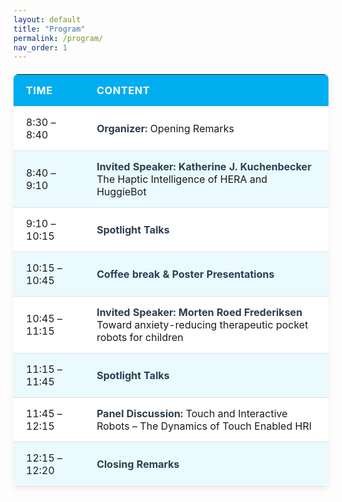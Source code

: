 ```yaml
---
layout: default
title: "Program"
permalink: /program/
nav_order: 1
---
```


<style>
    /*
     * Important Note for Jekyll:
     * If your Jekyll theme or main CSS already defines styles for basic HTML elements
     * like `body`, `table`, `th`, `td`, etc., some of these styles might conflict.
     * You might need to adjust or remove conflicting styles here, or use more
     * specific CSS selectors if necessary (e.g., `.table-container table { ... }`).
     *
     * The `body` styles are commented out as they are typically defined by the main page.
     * Uncomment or adapt them if you need them specifically for this table's context.
     */

    /* body {
        font-family: 'Segoe UI', Tahoma, Geneva, Verdana, sans-serif;
        margin: 20px;
        background-color: #f4f7f6;
        color: #333;
    } */

    .table-container {
        overflow-x: auto;
        margin: 20px 0; /* Adjust margin as needed for embedding */
        box-shadow: 0 4px 8px rgba(201, 65, 65, 0.1);
        border-radius: 8px;
        background-color: #fff;
    }

    .table-container table {
        width: 100%;
        border-collapse: collapse;
        margin: 0;
    }

    .table-container th, .table-container td {
        padding: 15px 20px;
        text-align: left;
        border-bottom: 1px solid #e0e0e0;
    }

    .table-container th {
        background-color: rgb(0, 174, 239); /* A pleasant red */
        color: white;
        font-weight: bold;
        text-transform: uppercase;
        letter-spacing: 0.05em;
    }

    .table-container tr:nth-child(even) {
        background-color:rgb(234, 250, 255); /* Light red for even rows */
    }

    .table-container tr:hover {
        background-color: #eef;
        transition: background-color 0.5s ease;
    }

    td strong {
        color: #2c3e50;
    }

    /* Responsive adjustments */
    @media screen and (max-width: 600px) {
        table, thead, tbody, th, td, tr {
            display: block;
        }

        thead tr {
            position: absolute;
            top: -9999px;
            left: -9999px;
        }

        tr {
            border: 1px solid #ccc;
            margin-bottom: 10px;
            border-radius: 5px;
        }

        td {
            border: none;
            border-bottom: 1px solid #eee;
            position: relative;
            padding-left: 50%;
            text-align: right;
        }

        td:before {
            content: attr(data-label);
            position: absolute;
            left: 0;
            width: 45%;
            padding-left: 15px;
            font-weight: bold;
            text-align: left;
            white-space: nowrap;
        }
    }
</style>

<div class="table-container">
    <table>
        <thead>
            <tr>
                <th>Time</th>
                <th>Content</th>
            </tr>
        </thead>
        <tbody>
            <tr>
                <td data-label="Time">8:30 – 8:40</td>
                <td data-label="Content"><strong>Organizer:</strong> Opening Remarks</td>
            </tr>
            <tr>
                <td data-label="Time">8:40 – 9:10</td>
                <td data-label="Content"><strong>Invited Speaker: Katherine J. Kuchenbecker</strong><br>The Haptic Intelligence of HERA and HuggieBot</td>
            </tr>
            <tr>
                <td data-label="Time">9:10 – 10:15</td>
                <td data-label="Content"><strong>Spotlight Talks</strong></td>
            </tr>
            <tr>
                <td data-label="Time">10:15 – 10:45</td>
                <td data-label="Content"><strong>Coffee break & Poster Presentations</strong></td>
            </tr>
            <tr>
                <td data-label="Time">10:45 – 11:15</td>
                <td data-label="Content"><strong>Invited Speaker: Morten Roed Frederiksen</strong><br>Toward anxiety-reducing therapeutic pocket robots for children</td>
            </tr>
            <tr>
                <td data-label="Time">11:15 – 11:45</td>
                <td data-label="Content"><strong>Spotlight Talks</strong></td>
            </tr>
            <tr>
                <td data-label="Time">11:45 – 12:15</td>
                <td data-label="Content"><strong>Panel Discussion:</strong> Touch and Interactive Robots – The Dynamics of Touch Enabled HRI</td>
            </tr>
            <tr>
                <td data-label="Time">12:15 – 12:20</td>
                <td data-label="Content"><strong>Closing Remarks</strong></td>
            </tr>
        </tbody>
    </table>
</div>